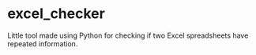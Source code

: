# excel_checker
Little tool made using Python for checking if two Excel spreadsheets have repeated information.
